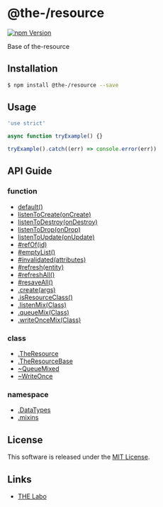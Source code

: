 @the-/resource
==========

<!---
This file is generated by the-tmpl. Do not update manually.
--->

<!-- Badge Start -->
<a name="badges"></a>

[![npm Version][bd_npm_shield_url]][bd_npm_url]

[bd_repo_url]: https://github.com/the-labo/the
[bd_travis_url]: http://travis-ci.org/the-labo/the
[bd_travis_shield_url]: http://img.shields.io/travis/the-labo/the.svg?style=flat
[bd_travis_com_url]: http://travis-ci.com/the-labo/the
[bd_travis_com_shield_url]: https://api.travis-ci.com/the-labo/the.svg?token=
[bd_license_url]: https://github.com/the-labo/the/blob/master/LICENSE
[bd_npm_url]: http://www.npmjs.org/package/@the-/resource
[bd_npm_shield_url]: http://img.shields.io/npm/v/@the-/resource.svg?style=flat
[bd_standard_url]: http://standardjs.com/
[bd_standard_shield_url]: https://img.shields.io/badge/code%20style-standard-brightgreen.svg

<!-- Badge End -->


<!-- Description Start -->
<a name="description"></a>

Base of the-resource

<!-- Description End -->


<!-- Overview Start -->
<a name="overview"></a>



<!-- Overview End -->


<!-- Sections Start -->
<a name="sections"></a>

<!-- Section from "doc/readme/01.Installation.md.hbs" Start -->

<a name="section-doc-readme-01-installation-md"></a>

Installation
-----

```bash
$ npm install @the-/resource --save
```


<!-- Section from "doc/readme/01.Installation.md.hbs" End -->

<!-- Section from "doc/readme/02.Usage.md.hbs" Start -->

<a name="section-doc-readme-02-usage-md"></a>

Usage
---------

```javascript
'use strict'

async function tryExample() {}

tryExample().catch((err) => console.error(err))

```


<!-- Section from "doc/readme/02.Usage.md.hbs" End -->


<!-- Sections Start -->

<a name="api"></a>

## API Guide

### function
- [default()](./doc/api/api.md#default)
- [listenToCreate(onCreate)](./doc/api/api.md#listenToCreate)
- [listenToDestroy(onDestroy)](./doc/api/api.md#listenToDestroy)
- [listenToDrop(onDrop)](./doc/api/api.md#listenToDrop)
- [listenToUpdate(onUpdate)](./doc/api/api.md#listenToUpdate)
- [#refOf(id)](./doc/api/api.md#module_@the-/resource.TheResource#refOf)
- [#emptyList()](./doc/api/api.md#module_@the-/resource.TheResource#emptyList)
- [#invalidated(attributes)](./doc/api/api.md#module_@the-/resource.TheResource#invalidated)
- [#refresh(entity)](./doc/api/api.md#module_@the-/resource.TheResource#refresh)
- [#refreshAll()](./doc/api/api.md#module_@the-/resource.TheResource#refreshAll)
- [#resaveAll()](./doc/api/api.md#module_@the-/resource.TheResource#resaveAll)
- [.create(args)](./doc/api/api.md#module_@the-/resource.create)
- [.isResourceClass()](./doc/api/api.md#module_@the-/resource.isResourceClass)
- [.listenMix(Class)](./doc/api/api.md#module_@the-/resource.mixins.listenMix)
- [.queueMix(Class)](./doc/api/api.md#module_@the-/resource.mixins.queueMix)
- [.writeOnceMix(Class)](./doc/api/api.md#module_@the-/resource.mixins.writeOnceMix)
### class
- [.TheResource](./doc/api/api.md#module_@the-/resource.TheResource)
- [.TheResourceBase](./doc/api/api.md#module_@the-/resource.TheResourceBase)
- [~QueueMixed](./doc/api/api.md#module_@the-/resource.mixins.queueMix~QueueMixed)
- [~WriteOnce](./doc/api/api.md#module_@the-/resource.mixins.writeOnceMix~WriteOnce)
### namespace
- [.DataTypes](./doc/api/api.md#module_@the-/resource.DataTypes)
- [.mixins](./doc/api/api.md#module_@the-/resource.mixins)

<!-- LICENSE Start -->
<a name="license"></a>

License
-------
This software is released under the [MIT License](https://github.com/the-labo/the/blob/master/LICENSE).

<!-- LICENSE End -->


<!-- Links Start -->
<a name="links"></a>

Links
------

+ [THE Labo][the_labo_url]

[the_labo_url]: https://github.com/the-labo

<!-- Links End -->
